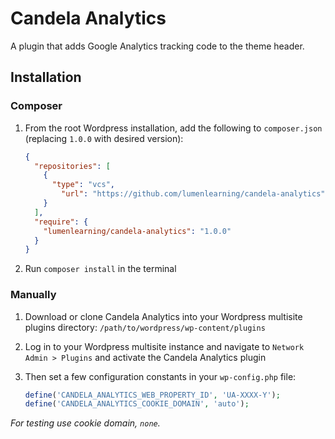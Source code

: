 # Candela Analytics

A plugin that adds Google Analytics tracking code to the theme header.

## Installation

### Composer

1.  From the root Wordpress installation, add the following to `composer.json` (replacing `1.0.0` with desired version):

    ```json
    {
      "repositories": [
        {
          "type": "vcs",
            "url": "https://github.com/lumenlearning/candela-analytics"
        }
      ],
      "require": {
        "lumenlearning/candela-analytics": "1.0.0"
      }
    }
    ```

1.  Run `composer install` in the terminal

### Manually

1.  Download or clone Candela Analytics into your Wordpress multisite plugins directory: `/path/to/wordpress/wp-content/plugins`
1.  Log in to your Wordpress multisite instance and navigate to `Network Admin > Plugins` and activate the Candela Analytics plugin
1.  Then set a few configuration constants in your `wp-config.php` file:

    ```php
    define('CANDELA_ANALYTICS_WEB_PROPERTY_ID', 'UA-XXXX-Y');
    define('CANDELA_ANALYTICS_COOKIE_DOMAIN', 'auto');
    ```

*For testing use cookie domain, `none`.*
